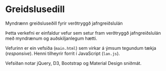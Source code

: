 # Greidslusedill
Myndrænn greiðsluseðill fyrir verðtryggð jafngreiðslulán

Þetta verkefni er einfaldur vefur sem setur fram verðtryggð jafngreiðslulán
með myndrænum og auðskiljanlegum hætti.

Vefurinn er ein vefsíða (`main.html`) sem virkar á ýmsum tegundum tækja
(*responsive*). Henni tilheyrir forrit í JavaScript (`lan.js`).

Vefsíðan notar jQuery, D3, Bootstrap og Material Design sniðmát.
